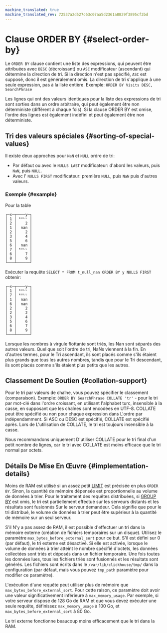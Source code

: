 ```yaml
---
machine_translated: true
machine_translated_rev: 72537a2d527c63c07aa5d2361a8829f3895cf2bd
---
```


# Clause ORDER BY {#select-order-by}

Le `ORDER BY` clause contient une liste des expressions, qui peuvent être attribuées avec `DESC` (décroissant) ou `ASC` modificateur (ascendant) qui détermine la direction de tri. Si la direction n'est pas spécifié, `ASC` est supposé, donc il est généralement omis. La direction de tri s'applique à une seule expression, pas à la liste entière. Exemple: `ORDER BY Visits DESC, SearchPhrase`

Les lignes qui ont des valeurs identiques pour la liste des expressions de tri sont sorties dans un ordre arbitraire, qui peut également être non déterministe (différent à chaque fois).
Si la clause ORDER BY est omise, l'ordre des lignes est également indéfini et peut également être non déterministe.

## Tri des valeurs spéciales {#sorting-of-special-values}

Il existe deux approches pour `NaN` et `NULL` ordre de tri:

-   Par défaut ou avec le `NULLS LAST` modificateur: d'abord les valeurs, puis `NaN`, puis `NULL`.
-   Avec l' `NULLS FIRST` modificateur: première `NULL`, puis `NaN` puis d'autres valeurs.

### Exemple {#example}

Pour la table

``` text
┌─x─┬────y─┐
│ 1 │ ᴺᵁᴸᴸ │
│ 2 │    2 │
│ 1 │  nan │
│ 2 │    2 │
│ 3 │    4 │
│ 5 │    6 │
│ 6 │  nan │
│ 7 │ ᴺᵁᴸᴸ │
│ 6 │    7 │
│ 8 │    9 │
└───┴──────┘
```

Exécuter la requête `SELECT * FROM t_null_nan ORDER BY y NULLS FIRST` obtenir:

``` text
┌─x─┬────y─┐
│ 1 │ ᴺᵁᴸᴸ │
│ 7 │ ᴺᵁᴸᴸ │
│ 1 │  nan │
│ 6 │  nan │
│ 2 │    2 │
│ 2 │    2 │
│ 3 │    4 │
│ 5 │    6 │
│ 6 │    7 │
│ 8 │    9 │
└───┴──────┘
```

Lorsque les nombres à virgule flottante sont triés, les Nan sont séparés des autres valeurs. Quel que soit l'ordre de tri, NaNs viennent à la fin. En d'autres termes, pour le Tri ascendant, ils sont placés comme s'ils étaient plus grands que tous les autres nombres, tandis que pour le Tri descendant, ils sont placés comme s'ils étaient plus petits que les autres.

## Classement De Soutien {#collation-support}

Pour le tri par valeurs de chaîne, vous pouvez spécifier le classement (comparaison). Exemple: `ORDER BY SearchPhrase COLLATE 'tr'` - pour le tri par mot-clé dans l'ordre croissant, en utilisant l'alphabet turc, insensible à la casse, en supposant que les chaînes sont encodées en UTF-8. COLLATE peut être spécifié ou non pour chaque expression dans L'ordre par indépendamment. Si ASC ou DESC est spécifié, COLLATE est spécifié après. Lors de L'utilisation de COLLATE, le tri est toujours insensible à la casse.

Nous recommandons uniquement D'utiliser COLLATE pour le tri final d'un petit nombre de lignes, car le tri avec COLLATE est moins efficace que le tri normal par octets.

## Détails De Mise En Œuvre {#implementation-details}

Moins de RAM est utilisé si un assez petit [LIMIT](limit.md) est précisée en plus `ORDER BY`. Sinon, la quantité de mémoire dépensée est proportionnelle au volume de données à trier. Pour le traitement des requêtes distribuées, si [GROUP BY](group-by.md) est omis, le tri est partiellement effectué sur les serveurs distants et les résultats sont fusionnés Sur le serveur demandeur. Cela signifie que pour le tri distribué, le volume de données à trier peut être supérieur à la quantité de mémoire sur un seul serveur.

S'il N'y a pas assez de RAM, il est possible d'effectuer un tri dans la mémoire externe (création de fichiers temporaires sur un disque). Utilisez le paramètre `max_bytes_before_external_sort` pour ce but. S'il est défini sur 0 (par défaut), le tri externe est désactivé. Si elle est activée, lorsque le volume de données à trier atteint le nombre spécifié d'octets, les données collectées sont triés et déposés dans un fichier temporaire. Une fois toutes les données lues, tous les fichiers triés sont fusionnés et les résultats sont générés. Les fichiers sont écrits dans le `/var/lib/clickhouse/tmp/` dans la configuration (par défaut, mais vous pouvez `tmp_path` paramètre pour modifier ce paramètre).

L'exécution d'une requête peut utiliser plus de mémoire que `max_bytes_before_external_sort`. Pour cette raison, ce paramètre doit avoir une valeur significativement inférieure à `max_memory_usage`. Par exemple, si votre serveur dispose de 128 Go de RAM et que vous devez exécuter une seule requête, définissez `max_memory_usage` à 100 Go, et `max_bytes_before_external_sort` à 80 Go.

Le tri externe fonctionne beaucoup moins efficacement que le tri dans la RAM.
